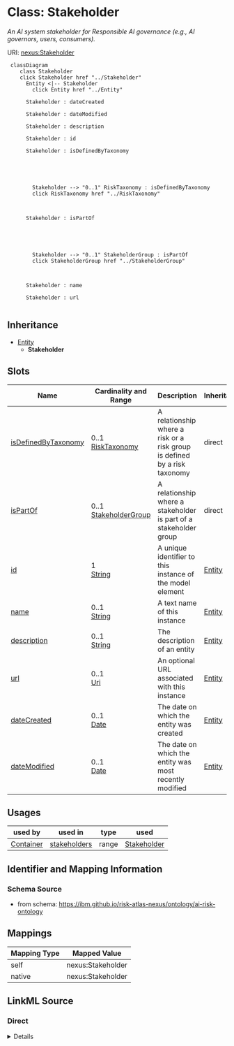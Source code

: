 

# Class: Stakeholder


_An AI system stakeholder for Responsible AI governance (e.g., AI governors, users, consumers)._





URI: [nexus:Stakeholder](https://ibm.github.io/risk-atlas-nexus/ontology/Stakeholder)






```mermaid
 classDiagram
    class Stakeholder
    click Stakeholder href "../Stakeholder"
      Entity <|-- Stakeholder
        click Entity href "../Entity"

      Stakeholder : dateCreated

      Stakeholder : dateModified

      Stakeholder : description

      Stakeholder : id

      Stakeholder : isDefinedByTaxonomy





        Stakeholder --> "0..1" RiskTaxonomy : isDefinedByTaxonomy
        click RiskTaxonomy href "../RiskTaxonomy"



      Stakeholder : isPartOf





        Stakeholder --> "0..1" StakeholderGroup : isPartOf
        click StakeholderGroup href "../StakeholderGroup"



      Stakeholder : name

      Stakeholder : url


```





## Inheritance
* [Entity](Entity.md)
    * **Stakeholder**



## Slots

| Name | Cardinality and Range | Description | Inheritance |
| ---  | --- | --- | --- |
| [isDefinedByTaxonomy](isDefinedByTaxonomy.md) | 0..1 <br/> [RiskTaxonomy](RiskTaxonomy.md) | A relationship where a risk or a risk group is defined by a risk taxonomy | direct |
| [isPartOf](isPartOf.md) | 0..1 <br/> [StakeholderGroup](StakeholderGroup.md) | A relationship where a stakeholder is part of a stakeholder group | direct |
| [id](id.md) | 1 <br/> [String](String.md) | A unique identifier to this instance of the model element | [Entity](Entity.md) |
| [name](name.md) | 0..1 <br/> [String](String.md) | A text name of this instance | [Entity](Entity.md) |
| [description](description.md) | 0..1 <br/> [String](String.md) | The description of an entity | [Entity](Entity.md) |
| [url](url.md) | 0..1 <br/> [Uri](Uri.md) | An optional URL associated with this instance | [Entity](Entity.md) |
| [dateCreated](dateCreated.md) | 0..1 <br/> [Date](Date.md) | The date on which the entity was created | [Entity](Entity.md) |
| [dateModified](dateModified.md) | 0..1 <br/> [Date](Date.md) | The date on which the entity was most recently modified | [Entity](Entity.md) |





## Usages

| used by | used in | type | used |
| ---  | --- | --- | --- |
| [Container](Container.md) | [stakeholders](stakeholders.md) | range | [Stakeholder](Stakeholder.md) |






## Identifier and Mapping Information







### Schema Source


* from schema: https://ibm.github.io/risk-atlas-nexus/ontology/ai-risk-ontology




## Mappings

| Mapping Type | Mapped Value |
| ---  | ---  |
| self | nexus:Stakeholder |
| native | nexus:Stakeholder |







## LinkML Source

<!-- TODO: investigate https://stackoverflow.com/questions/37606292/how-to-create-tabbed-code-blocks-in-mkdocs-or-sphinx -->

### Direct

<details>
```yaml
name: Stakeholder
description: An AI system stakeholder for Responsible AI governance (e.g., AI governors,
  users, consumers).
from_schema: https://ibm.github.io/risk-atlas-nexus/ontology/ai-risk-ontology
is_a: Entity
slots:
- isDefinedByTaxonomy
- isPartOf
slot_usage:
  isPartOf:
    name: isPartOf
    description: A relationship where a stakeholder is part of a stakeholder group
    range: StakeholderGroup

```
</details>

### Induced

<details>
```yaml
name: Stakeholder
description: An AI system stakeholder for Responsible AI governance (e.g., AI governors,
  users, consumers).
from_schema: https://ibm.github.io/risk-atlas-nexus/ontology/ai-risk-ontology
is_a: Entity
slot_usage:
  isPartOf:
    name: isPartOf
    description: A relationship where a stakeholder is part of a stakeholder group
    range: StakeholderGroup
attributes:
  isDefinedByTaxonomy:
    name: isDefinedByTaxonomy
    description: A relationship where a risk or a risk group is defined by a risk
      taxonomy
    from_schema: https://ibm.github.io/risk-atlas-nexus/ontology/ai-risk-ontology
    rank: 1000
    slot_uri: schema:isPartOf
    alias: isDefinedByTaxonomy
    owner: Stakeholder
    domain_of:
    - Policy
    - RiskGroup
    - Risk
    - RiskControl
    - Action
    - RiskIncident
    - StakeholderGroup
    - Stakeholder
    range: RiskTaxonomy
  isPartOf:
    name: isPartOf
    description: A relationship where a stakeholder is part of a stakeholder group
    from_schema: https://ibm.github.io/risk-atlas-nexus/ontology/ai-risk-ontology
    rank: 1000
    slot_uri: schema:isPartOf
    alias: isPartOf
    owner: Stakeholder
    domain_of:
    - Risk
    - LargeLanguageModel
    - Stakeholder
    range: StakeholderGroup
  id:
    name: id
    description: A unique identifier to this instance of the model element. Example
      identifiers include UUID, URI, URN, etc.
    from_schema: https://ibm.github.io/risk-atlas-nexus/ontology/ai-risk-ontology
    rank: 1000
    slot_uri: schema:identifier
    identifier: true
    alias: id
    owner: Stakeholder
    domain_of:
    - Entity
    range: string
    required: true
  name:
    name: name
    description: A text name of this instance.
    from_schema: https://ibm.github.io/risk-atlas-nexus/ontology/ai-risk-ontology
    rank: 1000
    slot_uri: schema:name
    alias: name
    owner: Stakeholder
    domain_of:
    - Entity
    - BenchmarkMetadataCard
    range: string
  description:
    name: description
    description: The description of an entity
    from_schema: https://ibm.github.io/risk-atlas-nexus/ontology/ai-risk-ontology
    rank: 1000
    slot_uri: schema:description
    alias: description
    owner: Stakeholder
    domain_of:
    - Entity
    range: string
  url:
    name: url
    description: An optional URL associated with this instance.
    from_schema: https://ibm.github.io/risk-atlas-nexus/ontology/ai-risk-ontology
    rank: 1000
    slot_uri: schema:url
    alias: url
    owner: Stakeholder
    domain_of:
    - Entity
    range: uri
  dateCreated:
    name: dateCreated
    description: The date on which the entity was created.
    from_schema: https://ibm.github.io/risk-atlas-nexus/ontology/ai-risk-ontology
    rank: 1000
    slot_uri: schema:dateCreated
    alias: dateCreated
    owner: Stakeholder
    domain_of:
    - Entity
    range: date
    required: false
  dateModified:
    name: dateModified
    description: The date on which the entity was most recently modified.
    from_schema: https://ibm.github.io/risk-atlas-nexus/ontology/ai-risk-ontology
    rank: 1000
    slot_uri: schema:dateModified
    alias: dateModified
    owner: Stakeholder
    domain_of:
    - Entity
    range: date
    required: false

```
</details>
